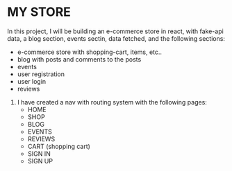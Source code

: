 # MY STORE

In this project, I will be building an e-commerce store in react, with fake-api data, a blog section, events sectin, data fetched, and the following sections:

- e-commerce store with shopping-cart, items, etc..
- blog with posts and comments to the posts
- events 
- user registration
- user login
- reviews

1. I have created a nav with routing system with the following pages:  
    * HOME
    * SHOP
    * BLOG
    * EVENTS
    * REVIEWS
    * CART (shopping cart)
    * SIGN IN
    * SIGN UP

